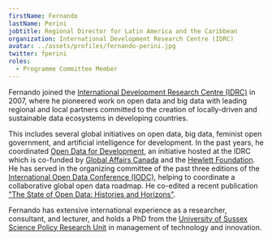 ```yaml
---
firstName: Fernando
lastName: Perini
jobtitle: Regional Director for Latin America and the Caribbean
organization: International Development Research Centre (IDRC)
avatar: ../assets/profiles/fernando-perini.jpg
twitter: fperini
roles:
  - Programme Committee Member
---
```


Fernando joined the [International Development Research Centre (IDRC)](https://www.idrc.ca/en) in 2007, where he pioneered work on open data and big data with leading regional and local partners committed to the creation of locally-driven and sustainable data ecosystems in developing countries.

This includes several global initiatives on open data, big data, feminist open government, and artificial intelligence for development. In the past years, he coordinated [Open Data for Development](https://www.od4d.net), an initiative hosted at the IDRC which is co-funded by [Global Affairs Canada](https://www.international.gc.ca/gac-amc/index.aspx?lang=eng) and the [Hewlett Foundation](https://hewlett.org/). He has served in the organizing committee of the past three editions of the [International Open Data Conference (IODC)](https://opendatacon.org/), helping to coordinate a collaborative global open data roadmap. He co-edited a recent publication ["The State of Open Data: Histories and Horizons"](https://www.idrc.ca/en/book/state-open-data-histories-and-horizons).

Fernando has extensive international experience as a researcher, consultant, and lecturer, and holds a PhD from the [University of Sussex Science Policy Research Unit](http://www.sussex.ac.uk/spru/) in management of technology and innovation.
